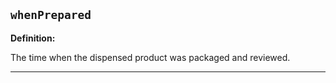 ## `whenPrepared`

<b>Definition:</b><br>

The time when the dispensed product was packaged and reviewed.

---